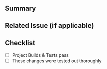 ## Summary

## Related Issue (if applicable)

## Checklist
- [ ] Project Builds & Tests pass
- [ ] These changes were tested out thoroughly
